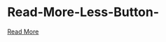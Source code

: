 # Read-More-Less-Button-
 <a href="#" class="btn" onclick="readmore1(event)" >Read More</a>
                    <script>
                        function readmore1(event) {
                            event.preventDefault();
                          var moretext = document.querySelector('.text .moretext');
                          var btn = document.querySelector('.text .btn');
                          if (moretext.style.display === 'none' || moretext.style.display==='') {
                            moretext.style.display = 'block';
                            btn.innerText = 'Read Less';
                    } else {
                            moretext.style.display = 'none';
                            btn.innerText = 'Read More';
                          }
                        }
                        </script> </div></div>
